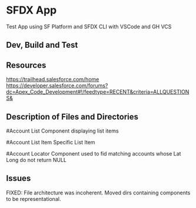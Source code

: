# SFDX  App
Test App using SF Platform and SFDX CLI with VSCode and GH VCS

## Dev, Build and Test


## Resources
https://trailhead.salesforce.com/home
https://developer.salesforce.com/forums?dc=Apex_Code_Development#!/feedtype=RECENT&criteria=ALLQUESTIONS&

## Description of Files and Directories
#Account List
Component displaying list items

#Account List Item
Specific List Item

#Account Locator
Component used to fid matching accounts whose Lat Long do not return NULL

## Issues
FIXED: 
File architecture was incoherent. Moved dirs containing components to be representational. 
